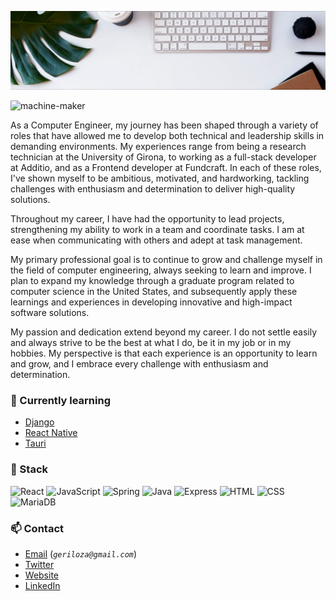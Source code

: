 ![Header](./1671962136306.jpeg)

<p align="left"> <img src="https://komarev.com/ghpvc/?username=gerex1408&label=Profile%20views&color=0e75b6&style=flat" alt="machine-maker" /> </p>
As a Computer Engineer, my journey has been shaped through a variety of roles that have allowed me to develop both technical and leadership skills in demanding environments. My experiences range from being a research technician at the University of Girona, to working as a full-stack developer at Additio, and as a Frontend developer at Fundcraft. In each of these roles, I've shown myself to be ambitious, motivated, and hardworking, tackling challenges with enthusiasm and determination to deliver high-quality solutions.

Throughout my career, I have had the opportunity to lead projects, strengthening my ability to work in a team and coordinate tasks. I am at ease when communicating with others and adept at task management.

My primary professional goal is to continue to grow and challenge myself in the field of computer engineering, always seeking to learn and improve. I plan to expand my knowledge through a graduate program related to computer science in the United States, and subsequently apply these learnings and experiences in developing innovative and high-impact software solutions.

My passion and dedication extend beyond my career. I do not settle easily and always strive to be the best at what I do, be it in my job or in my hobbies. My perspective is that each experience is an opportunity to learn and grow, and I embrace every challenge with enthusiasm and determination.
<br/>



### 📖 Currently learning
  - [Django](https://www.djangoproject.com/)
  - [React Native](https://reactnative.dev/)
  - [Tauri](https://tauri.studio/)


### 🍕 Stack
![React](https://img.shields.io/badge/React-000?style=for-the-badge&logo=react&logoColor=88dded)
![JavaScript](https://img.shields.io/badge/JavaScript-f0db4f?style=for-the-badge&logo=javascript&logoColor=black)
![Spring](https://img.shields.io/badge/spring-%236DB33F.svg?style=for-the-badge&logo=spring&logoColor=white)
![Java](https://img.shields.io/badge/java-%23ED8B00.svg?style=for-the-badge&logo=java&logoColor=white)
![Express](https://img.shields.io/badge/Express.js-fff?style=for-the-badge&logo=express&logoColor=black)
![HTML](https://img.shields.io/badge/HTML-e34c26?style=for-the-badge&logo=html5&logoColor=white)
![CSS](https://img.shields.io/badge/CSS-3c99dc?style=for-the-badge&logo=css3&logoColor=white)
![MariaDB](https://img.shields.io/badge/MariaDB-003545?style=for-the-badge&logo=mariadb&logoColor=white)


### 📫 Contact
  - [Email](mailto:geriloza@gmail.com) (_`geriloza@gmail.com`_)
  - [Twitter](https://twitter.com/GerardLozano9/)
  - [Website](https://gerardlozanotrias.com/)
  - [LinkedIn](https://linkedin.com/in/gerardlozanotrias/)
